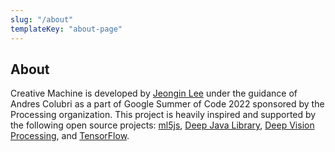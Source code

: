 ```yaml
---
slug: "/about"
templateKey: "about-page"
---
```


## About
Creative Machine is developed by [Jeongin Lee](https://github.com/jjeongin) under the guidance of Andres Colubri as a part of Google Summer of Code 2022 sponsored by the Processing organization. This project is heavily inspired and supported by the following open source projects: [ml5js](https://ml5js.org/), [Deep Java Library](https://github.com/deepjavalibrary/djl), [Deep Vision Processing](https://github.com/cansik/deep-vision-processing), and [TensorFlow](https://github.com/tensorflow/tensorflow).